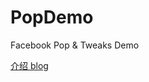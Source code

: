 PopDemo
=======

Facebook Pop & Tweaks Demo

[介绍 blog](http://studentdeng.github.io/blog/2014/05/09/pop-tweaks/)
